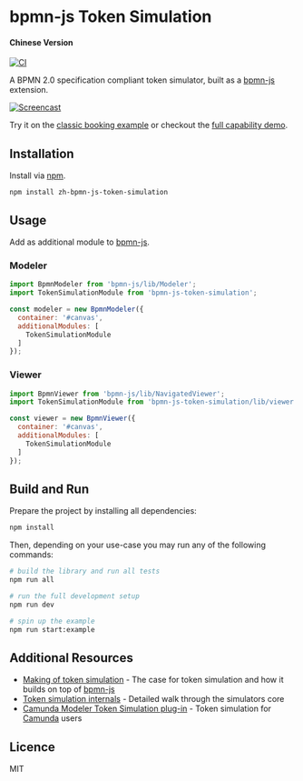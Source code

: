 # bpmn-js Token Simulation
#### Chinese Version
[![CI](https://github.com/bpmn-io/bpmn-js-token-simulation/workflows/CI/badge.svg)](https://github.com/bpmn-io/bpmn-js-token-simulation/actions?query=workflow%3ACI)

A BPMN 2.0 specification compliant token simulator, built as a [bpmn-js](https://github.com/bpmn-io/bpmn-js) extension.

[![Screencast](docs/screenshot.png)](https://bpmn-io.github.io/bpmn-js-token-simulation/modeler.html?e=1&pp=1)

Try it on the [classic booking example](https://bpmn-io.github.io/bpmn-js-token-simulation/modeler.html?e=1&pp=1&diagram=https%3A%2F%2Fraw.githubusercontent.com%2Fbpmn-io%2Fbpmn-js-token-simulation%2Fmaster%2Ftest%2Fspec%2Fbooking.bpmn) or checkout the [full capability demo](https://bpmn-io.github.io/bpmn-js-token-simulation/modeler.html?e=1&pp=1&diagram=https%3A%2F%2Fraw.githubusercontent.com%2Fbpmn-io%2Fbpmn-js-token-simulation%2Fmaster%2Fexample%2Fresources%2Fall.bpmn).


## Installation

Install via [npm](http://npmjs.com/).

```
npm install zh-bpmn-js-token-simulation
```


## Usage

Add as additional module to [bpmn-js](https://github.com/bpmn-io/bpmn-js).

### Modeler

```javascript
import BpmnModeler from 'bpmn-js/lib/Modeler';
import TokenSimulationModule from 'bpmn-js-token-simulation';

const modeler = new BpmnModeler({
  container: '#canvas',
  additionalModules: [
    TokenSimulationModule
  ]
});
```

### Viewer

```javascript
import BpmnViewer from 'bpmn-js/lib/NavigatedViewer';
import TokenSimulationModule from 'bpmn-js-token-simulation/lib/viewer';

const viewer = new BpmnViewer({
  container: '#canvas',
  additionalModules: [
    TokenSimulationModule
  ]
});
```


## Build and Run

Prepare the project by installing all dependencies:

```sh
npm install
```

Then, depending on your use-case you may run any of the following commands:

```sh
# build the library and run all tests
npm run all

# run the full development setup
npm run dev

# spin up the example
npm run start:example
```


## Additional Resources

* [Making of token simulation](https://nikku.github.io/talks/2021-token-simulation/presentation.html) - The case for token simulation and how it builds on top of [bpmn-js](https://github.com/bpmn-io/bpmn-js)
* [Token simulation internals](https://nikku.github.io/talks/2021-token-simulation-internals/presentation.html) - Detailed walk through the simulators core
* [Camunda Modeler Token Simulation plug-in](https://github.com/camunda/camunda-modeler-token-simulation-plugin) - Token simulation for [Camunda](https://camunda.com/) users


## Licence

MIT
